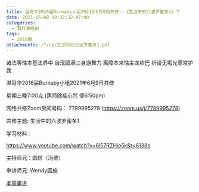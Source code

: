 ```yaml
---
title: 温哥华2016届Burnaby小组2021年6月9日共修--《生活中的六波罗蜜多1》下
date: 2021-06-08 19:32:32-07:00
categories:
  - 慧灯禅修班
tags:
  - 2016届
attachments: /f/up/生活中的六波罗蜜多1.pdf
---
```

诸法等性本基法界中 自现圆满三身游舞力 离障本来怙主龙钦巴 祈请无垢光尊常护我

温哥华2016届Burnaby小组2021年6月9日共修 

星期三晚7:00点 (莲师除疫心咒 @6:50pm)

网络共修Zoom房间号码： 7789995278 (<https://zoom.us/j/7789995278>)

共修主题: 生活中的六波罗蜜多1

学习材料：

<https://www.youtube.com/watch?v=6l57RZHlo5k&t=6138s>



主持师兄：圆信（冯维）

串讲师兄: Wendy圆施

[本周串讲](https://s3.ca-central-1.wasabisys.com/hddata/f.huidengchanxiu.net/hdv/f/up/生活中的六波罗蜜多1_wendy-.pdf)
